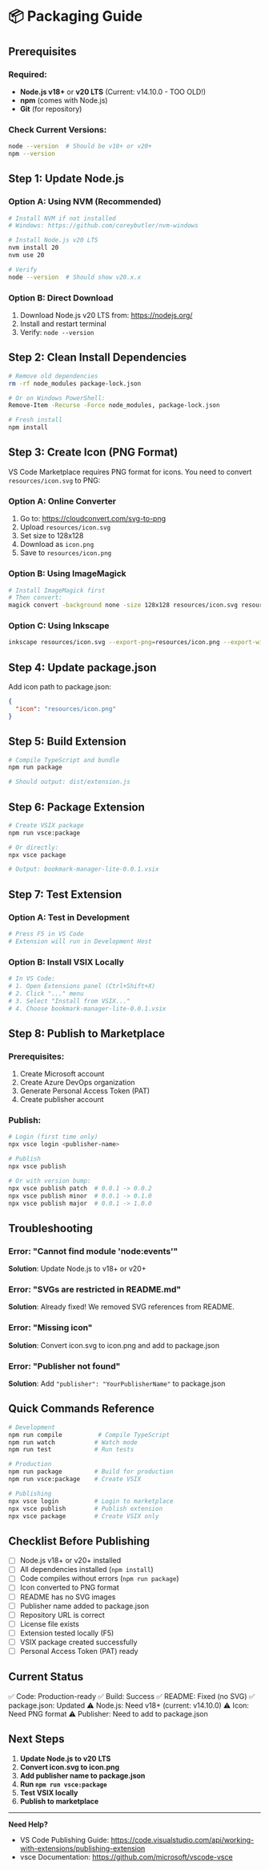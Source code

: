 # 📦 Packaging Guide

## Prerequisites

### Required:
- **Node.js v18+** or **v20 LTS** (Current: v14.10.0 - TOO OLD!)
- **npm** (comes with Node.js)
- **Git** (for repository)

### Check Current Versions:
```bash
node --version  # Should be v18+ or v20+
npm --version
```

## Step 1: Update Node.js

### Option A: Using NVM (Recommended)
```bash
# Install NVM if not installed
# Windows: https://github.com/coreybutler/nvm-windows

# Install Node.js v20 LTS
nvm install 20
nvm use 20

# Verify
node --version  # Should show v20.x.x
```

### Option B: Direct Download
1. Download Node.js v20 LTS from: https://nodejs.org/
2. Install and restart terminal
3. Verify: `node --version`

## Step 2: Clean Install Dependencies

```bash
# Remove old dependencies
rm -rf node_modules package-lock.json

# Or on Windows PowerShell:
Remove-Item -Recurse -Force node_modules, package-lock.json

# Fresh install
npm install
```

## Step 3: Create Icon (PNG Format)

VS Code Marketplace requires PNG format for icons. You need to convert `resources/icon.svg` to PNG:

### Option A: Online Converter
1. Go to: https://cloudconvert.com/svg-to-png
2. Upload `resources/icon.svg`
3. Set size to 128x128
4. Download as `icon.png`
5. Save to `resources/icon.png`

### Option B: Using ImageMagick
```bash
# Install ImageMagick first
# Then convert:
magick convert -background none -size 128x128 resources/icon.svg resources/icon.png
```

### Option C: Using Inkscape
```bash
inkscape resources/icon.svg --export-png=resources/icon.png --export-width=128 --export-height=128
```

## Step 4: Update package.json

Add icon path to package.json:
```json
{
  "icon": "resources/icon.png"
}
```

## Step 5: Build Extension

```bash
# Compile TypeScript and bundle
npm run package

# Should output: dist/extension.js
```

## Step 6: Package Extension

```bash
# Create VSIX package
npm run vsce:package

# Or directly:
npx vsce package

# Output: bookmark-manager-lite-0.0.1.vsix
```

## Step 7: Test Extension

### Option A: Test in Development
```bash
# Press F5 in VS Code
# Extension will run in Development Host
```

### Option B: Install VSIX Locally
```bash
# In VS Code:
# 1. Open Extensions panel (Ctrl+Shift+X)
# 2. Click "..." menu
# 3. Select "Install from VSIX..."
# 4. Choose bookmark-manager-lite-0.0.1.vsix
```

## Step 8: Publish to Marketplace

### Prerequisites:
1. Create Microsoft account
2. Create Azure DevOps organization
3. Generate Personal Access Token (PAT)
4. Create publisher account

### Publish:
```bash
# Login (first time only)
npx vsce login <publisher-name>

# Publish
npx vsce publish

# Or with version bump:
npx vsce publish patch  # 0.0.1 -> 0.0.2
npx vsce publish minor  # 0.0.1 -> 0.1.0
npx vsce publish major  # 0.0.1 -> 1.0.0
```

## Troubleshooting

### Error: "Cannot find module 'node:events'"
**Solution**: Update Node.js to v18+ or v20+

### Error: "SVGs are restricted in README.md"
**Solution**: Already fixed! We removed SVG references from README.

### Error: "Missing icon"
**Solution**: Convert icon.svg to icon.png and add to package.json

### Error: "Publisher not found"
**Solution**: Add `"publisher": "YourPublisherName"` to package.json

## Quick Commands Reference

```bash
# Development
npm run compile          # Compile TypeScript
npm run watch           # Watch mode
npm run test            # Run tests

# Production
npm run package         # Build for production
npm run vsce:package    # Create VSIX

# Publishing
npx vsce login          # Login to marketplace
npx vsce publish        # Publish extension
npx vsce package        # Create VSIX only
```

## Checklist Before Publishing

- [ ] Node.js v18+ or v20+ installed
- [ ] All dependencies installed (`npm install`)
- [ ] Code compiles without errors (`npm run package`)
- [ ] Icon converted to PNG format
- [ ] README has no SVG images
- [ ] Publisher name added to package.json
- [ ] Repository URL is correct
- [ ] License file exists
- [ ] Extension tested locally (F5)
- [ ] VSIX package created successfully
- [ ] Personal Access Token (PAT) ready

## Current Status

✅ Code: Production-ready
✅ Build: Success
✅ README: Fixed (no SVG)
✅ package.json: Updated
⚠️ Node.js: Need v18+ (current: v14.10.0)
⚠️ Icon: Need PNG format
⚠️ Publisher: Need to add to package.json

## Next Steps

1. **Update Node.js to v20 LTS**
2. **Convert icon.svg to icon.png**
3. **Add publisher name to package.json**
4. **Run `npm run vsce:package`**
5. **Test VSIX locally**
6. **Publish to marketplace**

---

**Need Help?**
- VS Code Publishing Guide: https://code.visualstudio.com/api/working-with-extensions/publishing-extension
- vsce Documentation: https://github.com/microsoft/vscode-vsce
